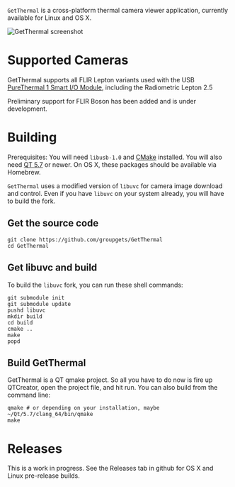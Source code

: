 `GetThermal` is a cross-platform thermal camera viewer application, currently available for Linux and OS X.

![GetThermal screenshot](https://groupgets-files.s3.amazonaws.com/lepton/getthermal_app.png)

# Supported Cameras

GetThermal supports all FLIR Lepton variants used with the USB
[PureThermal 1 Smart I/O Module](https://groupgets.com/manufacturers/getlab/products/purethermal-1-flir-lepton-smart-i-o-module),
including the Radiometric Lepton 2.5

Preliminary support for FLIR Boson has been added and is under development.

# Building

Prerequisites: You will need `libusb-1.0` and [CMake](http://www.cmake.org/) installed. You will
also need [QT 5.7](https://www.qt.io/download-open-source/) or newer. On OS X, these packages should
be available via Homebrew.

`GetThermal` uses a modified version of `libuvc` for camera image download and control. Even if
you have `libuvc` on your system already, you will have to build the fork.

## Get the source code

    git clone https://github.com/groupgets/GetThermal
    cd GetThermal

## Get libuvc and build

To build the `libuvc` fork, you can run these shell commands:

    git submodule init
    git submodule update
    pushd libuvc
    mkdir build
    cd build
    cmake ..
    make
    popd

## Build GetThermal

GetThermal is a QT qmake project. So all you have to do now is fire up QTCreator, open the project file,
and hit run. You can also build from the command line:

    qmake # or depending on your installation, maybe ~/Qt/5.7/clang_64/bin/qmake 
    make

# Releases

This is a work in progress. See the Releases tab in github for OS X and Linux pre-release builds.
